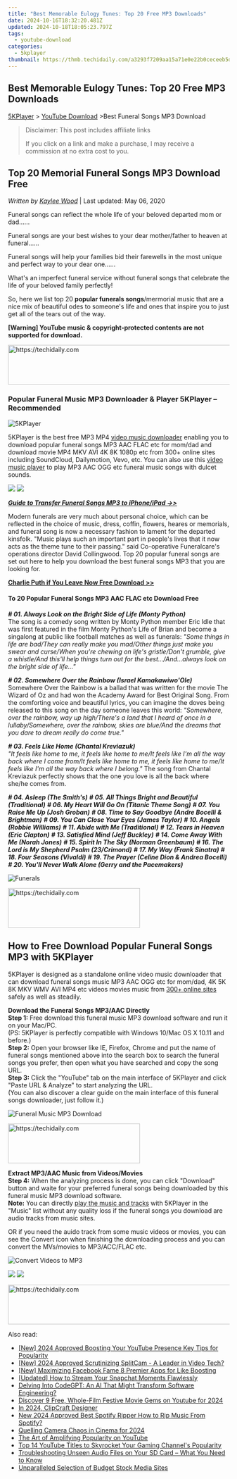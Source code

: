 ```yaml
---
title: "Best Memorable Eulogy Tunes: Top 20 Free MP3 Downloads"
date: 2024-10-16T18:32:20.481Z
updated: 2024-10-18T18:05:23.797Z
tags:
  - youtube-download
categories:
  - 5kplayer
thumbnail: https://thmb.techidaily.com/a3293f7209aa15a71e0e22b0ceceeb5d43595d799fa4a5a92be66390c4a5c2d5.jpg
---
```


## Best Memorable Eulogy Tunes: Top 20 Free MP3 Downloads

[5KPlayer](https://tools.techidaily.com/5kplayer/products/) \> [YouTube Download](https://tools.techidaily.com/5kplayer/youtube-download/) \>Best Funeral Songs MP3 Download

>  Disclaimer: This post includes affiliate links
>
>  If you click on a link and make a purchase, I may receive a commission at no extra cost to you.
>

## Top 20 Memorial Funeral Songs MP3 Download Free

 _Written by [Kaylee Wood](https://www.quora.com/profile/Amanda-Hu-21)_ | Last updated: May 06, 2020 

Funeral songs can reflect the whole life of your beloved departed mom or dad……

Funeral songs are your best wishes to your dear mother/father to heaven at funeral……

Funeral songs will help your families bid their farewells in the most unique and perfect way to your dear one……

What's an imperfect funeral service without funeral songs that celebrate the life of your beloved family perfectly!

  
So, here we list top 20 **popular funerals songs**/mermorial music that are a nice mix of beautiful odes to someone's life and ones that inspire you to just get all of the tears out of the way.

**\[Warning\] YouTube music & copyright-protected contents are not supported for download.**

<!-- affiliate ads begin -->
<a href="https://ephamedtechinc.pxf.io/c/5597632/2137216/26400" target="_top" id="2137216">
  <img src="//a.impactradius-go.com/display-ad/26400-2137216" border="0" alt="https://techidaily.com" width="728" height="90"/>
</a>
<img height="0" width="0" src="https://ephamedtechinc.pxf.io/i/5597632/2137216/26400" style="position:absolute;visibility:hidden;" border="0" />
<!-- affiliate ads end -->

### Popular Funeral Music MP3 Downloader & Player 5KPlayer – Recommended

![5KPlayer](https://www.5kplayer.com/youtube-download/img/5kplayer-icon-1202.png) 

5KPlayer is the best free MP3 MP4 [video music downloader](https://tools.techidaily.com/5kplayer/youtube-download/) enabling you to download popular funeral songs MP3 AAC FLAC etc for mom/dad and download movie MP4 MKV AVI 4K 8K 1080p etc from 300+ online sites including SoundCloud, Dailymotion, Vevo, etc. You can also use this [video music player](https://tools.techidaily.com/5kplayer/video-music-player/) to play MP3 AAC OGG etc funeral music songs with dulcet sounds.

[![](https://www.5kplayer.com/youtube-download/../button/freedownwhitewin.png)](https://tools.techidaily.com/5kplayer/products/) [![](https://www.5kplayer.com/youtube-download/../button/freedownbackmac.png)](https://tools.techidaily.com/5kplayer/products/) 

**_[Guide to Transfer Funeral Songs MP3 to iPhone/iPad ->>](https://tools.techidaily.com/5kplayer/iphone-manager/)_**

Modern funerals are very much about personal choice, which can be reflected in the choice of music, dress, coffin, flowers, heares or memorials, and funeral song is now a necessary fashion to lament for the departed kinsfolk. "Music plays such an important part in people's lives that it now acts as the theme tune to their passing." said Co-operative Funeralcare's operations director David Collingwood. Top 20 popular funeral songs are set out here to help you download the best funeral songs MP3 that you are looking for.

**[Charlie Puth if You Leave Now Free Download >>](https://tools.techidaily.com/5kplayer/iphone-manager/)**

#### **To 20 Popular Funeral Songs MP3 AAC FLAC etc Download Free**

_**\# 01\. Always Look on the Bright Side of Life (Monty Python)**_  
 The song is a comedy song written by Monty Python member Eric Idle that was first featured in the film Monty Python's Life of Brian and become a singalong at public like football matches as well as funerals: _"Some things in life are bad/They can really make you mad/Other things just make you swear and curse/When you're chewing on life's gristle/Don't grumble, give a whistle/And this'll help things turn out for the best.../And...always look on the bright side of life..."_ 

_**\# 02\. Somewhere Over the Rainbow (Israel Kamakawiwo'Ole)**_  
 Somewhere Over the Rainbow is a ballad that was written for the movie The Wizard of Oz and had won the Academy Award for Best Original Song. From the comforting voice and beautiful lyrics, you can imagine the doves being released to this song on the day someone leaves this world: _"Somewhere, over the rainbow, way up high/There's a land that I heard of once in a lullaby/Somewhere, over the rainbow, skies are blue/And the dreams that you dare to dream really do come true."_

_**\# 03\. Feels Like Home (Chantal Kreviazuk)**_  
_"It feels like home to me, it feels like home to me/It feels like I'm all the way back where I come from/It feels like home to me, it feels like home to me/It feels like I'm all the way back where I belong."_ The song from Chantal Kreviazuk perfectly shows that the one you love is all the back where she/he comes from.

_**\# 04\. Asleep (The Smith's)**_ 
 _**\# 05\. All Things Bright and Beautiful (Traditional)**_ 
 _**\# 06\. My Heart Will Go On (Titanic Theme Song)**_ 
 _**\# 07\. You Raise Me Up (Josh Groban)**_ 
 _**\# 08\. Time to Say Goodbye (Andre Bocelli & Brightman)**_ 
 _**\# 09\. You Can Close Your Eyes (James Taylor)**_ 
 _**\# 10\. Angels (Robbie Williams)**_ 
 _**\# 11\. Abide with Me (Traditional)**_ 
 _**\# 12\. Tears in Heaven (Eric Clapton)**_ 
 _**\# 13\. Satisfied Mind (Jeff Buckley)**_ 
 _**\# 14\. Come Away With Me (Norah Jones)**_ 
 _**\# 15\. Spirit In The Sky (Norman Greenbaum)**_ 
 _**\# 16\. The Lord is My Shepherd Psalm (23/Crimond)**_ 
 _**\# 17\. My Way (Frank Sinatra)**_ 
 _**\# 18\. Four Seasons (Vivaldi)**_ 
 _**\# 19\. The Prayer (Celine Dion & Andrea Bocelli)**_ 
 _**\# 20\. You'll Never Walk Alone (Gerry and the Pacemakers)**_

![Funerals](https://www.5kplayer.com/youtube-download/img/funeral-hky.jpg) 

<!-- affiliate ads begin -->
<a href="https://laganoo.pxf.io/c/5597632/1484951/16446" target="_top" id="1484951">
  <img src="//a.impactradius-go.com/display-ad/16446-1484951" border="0" alt="https://techidaily.com" width="300" height="90"/>
</a>
<img height="0" width="0" src="https://laganoo.pxf.io/i/5597632/1484951/16446" style="position:absolute;visibility:hidden;" border="0" />
<!-- affiliate ads end -->

## How to Free Download Popular Funeral Songs MP3 with 5KPlayer

5KPlayer is designed as a standalone online video music downloader that can download funeral songs music MP3 AAC OGG etc for mom/dad, 4K 5K 8K MKV WMV AVI MP4 etc videos movies music from [300+ online sites](https://tools.techidaily.com/5kplayer/youtube-download/) safely as well as steadily.

**Download the Funeral Songs MP3/AAC Directly**  
**Step 1:** Free download this funeral music MP3 download software and run it on your Mac/PC.   
 (PS: 5KPlayer is perfectly compatible with Windows 10/Mac OS X 10.11 and before.)  
**Step 2:** Open your browser like IE, Firefox, Chrome and put the name of funeral songs mentioned above into the search box to search the funeral songs you prefer, then open what you have searched and copy the song URL.   
**Step 3:** Click the "YouTube" tab on the main interface of 5KPlayer and click "Paste URL & Analyze" to start analyzing the URL.   
(You can also discover a clear guide on the main interface of this funeral songs downloader, just follow it.)

![Funeral Music MP3 Download](https://www.5kplayer.com/youtube-download/img/funeral-music-mp3-download.png) 

<!-- affiliate ads begin -->
<a href="https://aligracehair.sjv.io/c/5597632/1915865/19272" target="_top" id="1915865">
  <img src="//a.impactradius-go.com/display-ad/19272-1915865" border="0" alt="https://techidaily.com" width="300" height="90"/>
</a>
<img height="0" width="0" src="https://aligracehair.sjv.io/i/5597632/1915865/19272" style="position:absolute;visibility:hidden;" border="0" />
<!-- affiliate ads end -->

**Extract MP3/AAC Music from Videos/Movies**  
**Step 4:** When the analyzing process is done, you can click "Download" button and waite for your preferred funeral songs being downloaded by this funeral music MP3 download software.  
**Note:** You can directly [play the music and tracks](https://tools.techidaily.com/5kplayer/video-music-player/) with 5KPlayer in the "Music" list without any quality loss if the funeral songs you download are audio tracks from music sites.   
  
OR if you need the auido track from some music videos or movies, you can see the Convert icon when finishing the downloading process and you can convert the MVs/movies to MP3/ACC/FLAC etc.

![Convert Videos to MP3](https://www.5kplayer.com/youtube-download/img/convert-to-mp3.png) 

[![](https://www.5kplayer.com/youtube-download/../button/freedownwhitewin.png)](https://tools.techidaily.com/5kplayer/products/) [![](https://www.5kplayer.com/youtube-download/../button/freedownbackmac.png)](https://tools.techidaily.com/5kplayer/products/)

<!-- affiliate ads begin -->
<a href="https://appsumo.8odi.net/c/5597632/2082538/7443" target="_top" id="2082538">
  <img src="//a.impactradius-go.com/display-ad/7443-2082538" border="0" alt="https://techidaily.com" width="728" height="90"/>
</a>
<img height="0" width="0" src="https://appsumo.8odi.net/i/5597632/2082538/7443" style="position:absolute;visibility:hidden;" border="0" />
<!-- affiliate ads end -->

<ins class="adsbygoogle"
     style="display:block"
     data-ad-format="autorelaxed"
     data-ad-client="ca-pub-7571918770474297"
     data-ad-slot="1223367746"></ins>

<ins class="adsbygoogle"
     style="display:block"
     data-ad-client="ca-pub-7571918770474297"
     data-ad-slot="8358498916"
     data-ad-format="auto"
     data-full-width-responsive="true"></ins>

<span class="atpl-alsoreadstyle">Also read:</span>
<div><ul>
<li><a href="https://youtube-sure.techidaily.com/024-approved-boosting-your-youtube-presence-key-tips-for-popularity/"><u>[New] 2024 Approved Boosting Your YouTube Presence Key Tips for Popularity</u></a></li>
<li><a href="https://desktop-recording.techidaily.com/new-2024-approved-scrutinizing-splitcam-a-leader-in-video-tech/"><u>[New] 2024 Approved Scrutinizing SplitCam - A Leader in Video Tech?</u></a></li>
<li><a href="https://facebook-clips.techidaily.com/new-maximizing-facebook-fame-8-premier-apps-for-like-boosting/"><u>[New] Maximizing Facebook Fame 8 Premier Apps for Like Boosting</u></a></li>
<li><a href="https://snapchat-videos.techidaily.com/updated-how-to-stream-your-snapchat-moments-flawlessly/"><u>[Updated] How to Stream Your Snapchat Moments Flawlessly</u></a></li>
<li><a href="https://tech-hub.techidaily.com/delving-into-codegpt-an-ai-that-might-transform-software-engineering/"><u>Delving Into CodeGPT: An AI That Might Transform Software Engineering?</u></a></li>
<li><a href="https://youtube-video-recordings.techidaily.com/discover-9-free-whole-film-festive-movie-gems-on-youtube-for-2024/"><u>Discover 9 Free, Whole-Film Festive Movie Gems on Youtube for 2024</u></a></li>
<li><a href="https://youtube-video-recordings.techidaily.com/in-2024-clipcraft-designer/"><u>In 2024, ClipCraft Designer</u></a></li>
<li><a href="https://sound-tweaking.techidaily.com/1714946823524-new-2024-approved-best-spotify-ripper-how-to-rip-music-from-spotify/"><u>New 2024 Approved Best Spotify Ripper How to Rip Music From Spotify?</u></a></li>
<li><a href="https://extra-approaches.techidaily.com/quelling-camera-chaos-in-cinema-for-2024/"><u>Quelling Camera Chaos in Cinema for 2024</u></a></li>
<li><a href="https://youtube-video-recordings.techidaily.com/the-art-of-amplifying-popularity-on-youtube/"><u>The Art of Amplifying Popularity on YouTube</u></a></li>
<li><a href="https://youtube-video-recordings.techidaily.com/top-14-youtube-titles-to-skyrocket-your-gaming-channels-popularity/"><u>Top 14 YouTube Titles to Skyrocket Your Gaming Channel's Popularity</u></a></li>
<li><a href="https://win-info.techidaily.com/troubleshooting-unseen-audio-files-on-your-sd-card-what-you-need-to-know/"><u>Troubleshooting Unseen Audio Files on Your SD Card – What You Need to Know</u></a></li>
<li><a href="https://youtube-video-recordings.techidaily.com/unparalleled-selection-of-budget-stock-media-sites/"><u>Unparalleled Selection of Budget Stock Media Sites</u></a></li>
</ul></div>

